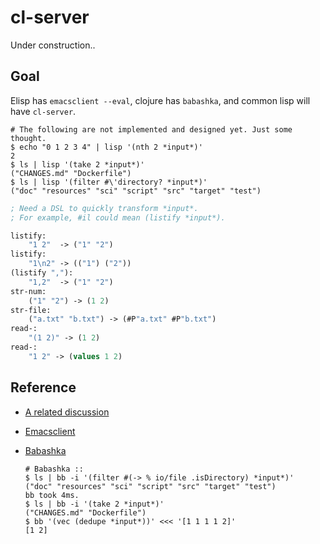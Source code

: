 # cl-server

Under construction..

## Goal

Elisp has `emacsclient --eval`, clojure has `babashka`, and
common lisp will have `cl-server`.

``` shell
# The following are not implemented and designed yet. Just some thought.
$ echo "0 1 2 3 4" | lisp '(nth 2 *input*)'
2
$ ls | lisp '(take 2 *input*)'
("CHANGES.md" "Dockerfile")
$ ls | lisp '(filter #\'directory? *input*)'
("doc" "resources" "sci" "script" "src" "target" "test")
```

``` lisp
; Need a DSL to quickly transform *input*.
; For example, #il could mean (listify *input*).

listify:
    "1 2"  -> ("1" "2")
listify:
    "1\n2" -> (("1") ("2"))
(listify ","):
    "1,2"  -> ("1" "2")
str-num:
    ("1" "2") -> (1 2)
str-file:
    ("a.txt" "b.txt") -> (#P"a.txt" #P"b.txt")
read-:
    "(1 2)" -> (1 2)
read-:
    "1 2" -> (values 1 2)

```

## Reference

+ [A related
  discussion](https://www.reddit.com/r/Common_Lisp/comments/owgrie/ways_to_talk_to_a_lisp_repl_a_brief_survey/)
+ [Emacsclient](https://www.emacswiki.org/emacs/EmacsClient)
+ [Babashka](https://github.com/babashka/babashka)

  ``` shell
  # Babashka ::
  $ ls | bb -i '(filter #(-> % io/file .isDirectory) *input*)'
  ("doc" "resources" "sci" "script" "src" "target" "test")
  bb took 4ms.
  $ ls | bb -i '(take 2 *input*)'
  ("CHANGES.md" "Dockerfile")
  $ bb '(vec (dedupe *input*))' <<< '[1 1 1 1 2]'
  [1 2]
  ```

